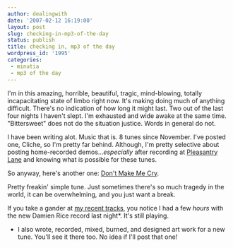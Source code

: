 ```yaml
---
author: dealingwith
date: '2007-02-12 16:19:00'
layout: post
slug: checking-in-mp3-of-the-day
status: publish
title: checking in, mp3 of the day
wordpress_id: '1995'
categories:
 - minutia
 - mp3 of the day
---
```


I'm in this amazing, horrible, beautiful, tragic, mind-blowing, totally
incapacitating state of limbo right now. It's making doing much of anything
difficult. There's no indication of how long it might last. Two out of the
last four nights I haven't slept. I'm exhausted and wide awake at the same
time. "Bittersweet" does not do the situation justice. Words in general do
not.

I have been writing alot. Music that is. 8 tunes since November. I've posted
one, Cliche, so I'm pretty far behind. Although, I'm pretty selective about
posting home-recorded demos..._especially_ after recording at [Pleasantry
Lane][1] and knowing what is possible for these tunes.

So anyway, here's another one: [Don't Make Me Cry][2].

Pretty freakin' simple tune. Just sometimes there's so much tragedy in the
world, it can be overwhelming, and you just want a break.

If you take a gander at [my recent tracks][3], you notice I had a few _hours_
with the new Damien Rice record last night*. It's still playing.

* I also wrote, recorded, mixed, burned, and designed art work for a new tune.
You'll see it there too. No idea if I'll post that one!

   [1]: http://www.pleasantrylane.com/

   [2]:
http://danielsjourney.com/blog/files/2007/02/Don't%20Make%20Me%20Cry.mp3

   [3]: http://www.last.fm/user/dealingwith/charts/?charttype=recenttracks

